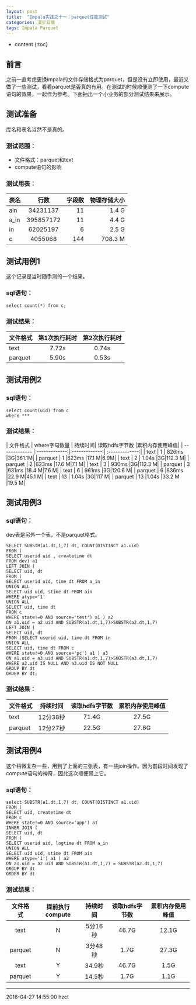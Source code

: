 ```yaml
---
layout: post
title:  "Impala实践之十一：parquet性能测试"
categories: 漫步云端
tags: Impala Parquet
---
```


* content
{:toc}

## 前言

之前一直考虑更换impala的文件存储格式为parquet，但是没有立即使用，最近又做了一些测试，看看parquet是否真的有用。在测试的时候顺便测了一下compute语句的效果，一起作为参考。下面抽出一个小业务的部分测试结果来展示。




## 测试准备

库名和表名当然不是真的。

### **测试范围：**
- 文件格式：parquet和text
- compute语句的影响

### **测试用表：**

| 表名        | 行数           | 字段数  | 物理存储大小 |
| ------------- |:-------------:| -----:| -----:|
| ain      | 34231137 | 11 | 1.4 G |
| a_in      | 395857172 | 11 | 4.4 G |
| in     | 62025197 | 6 | 2.5 G |
| c     | 4055068 | 144 | 708.3 M |


## 测试用例1

这个记录是当时随手测的一个结果。

### **sql语句：**

```
select count(*) from c;
```

### **测试结果：**

| 文件格式  | 第1次执行耗时   |第2次执行耗时    |
| ------------- |:-------------:|:-------------:|
| text      | 7.72s | 0.74s |
| parquet      |  5.90s | 0.53s |


## 测试用例2


### **sql语句：**

```
select count(uid) from c
where ***
```

### **测试结果：**

| 文件格式  | where字句数量   | 持续时间| 读取hdfs字节数 |累积内存使用峰值|
| ------------- |:-------------:|:-------------:| :-------------:|
| text      | 1 | 826ms |3G|361.1M|
| parquet      | 1 |623ms |17.1 M|6.9M|
| text      | 2 | 1.04s |3G|112.3 M|
| parquet      | 2 |623ms |17.6 M|7.1 M|
| text      | 3 | 930ms |3G|112.3 M|
| parquet      | 3 |631ms |18.4 M|7.6 M|
| text      | 6 | 961ms |3G|120.6 M|
| parquet      | 6 |836ms |22.9 M|45.1 M|
| text      | 13 | 1.04s |3G|117 M|
| parquet      | 13 |1.04s |33.2 M |19.5 M|

## 测试用例3

### **sql语句：**

dev表是另外一个表，不是parquet格式。

```
SELECT SUBSTR(a1.dt,1,7) dt, COUNT(DISTINCT a1.uid)
FROM (
SELECT userid uid , createtime dt
FROM dev) a1
LEFT JOIN (
SELECT uid, dt
FROM (
SELECT userid uid, time dt FROM a_in
UNION ALL
SELECT uid uid, stime dt FROM ain
WHERE atype='1'
UNION ALL
SELECT uid, time dt
FROM c
WHERE state!=0 AND source='test') a1 ) a2
ON a1.uid = a2.uid AND SUBSTR(a1.dt,1,7)>SUBSTR(a2.dt,1,7)
LEFT JOIN (
SELECT uid, dt
FROM (SELECT userid uid, time dt FROM in
UNION ALL
SELECT uid, time dt FROM c
WHERE state!=0 AND source='pc') a1 ) a3
ON a1.uid = a3.uid AND SUBSTR(a1.dt,1,7)>SUBSTR(a3.dt,1,7)
WHERE a2.uid IS NULL AND a3.uid IS NOT NULL
GROUP BY dt
ORDER BY dt;
```


### **测试结果：**

| 文件格式  | 持续时间 | 读取hdfs字节数 | 累积内存使用峰值 |
| ------------- |:-------------:| :-------------:| :-------------:|
| text      | 12分38秒 | 71.4G| 27.5G |
| parquet      |  12分27秒 | 22.5G | 27.6G |


## 测试用例4

这个稍微复杂一些，用到了上面的三张表，有一些join操作。因为前段时间发现了compute语句的神奇，因此这次顺便带上它。

### **sql语句：**

```
select SUBSTR(a1.dt,1,7) dt, COUNT(DISTINCT a1.uid)
FROM (
SELECT uid, createtime dt
FROM c
WHERE state!=0 AND source='app') a1
INNER JOIN (
SELECT uid, dt
FROM (
SELECT userid uid, logtime dt FROM a_in
UNION ALL
SELECT uid uid, stime dt FROM ain
WHERE atype='1') a1 ) a2
ON a1.uid = a2.uid AND SUBSTR(a1.dt,1,7) = SUBSTR(a2.dt,1,7)
GROUP BY dt
ORDER BY dt
```

### **测试结果：**



| 文件格式  | 提前执行compute  | 持续时间 | 读取hdfs字节数 | 累积内存使用峰值 |
|:-------------:|:-------------:|:-------------:| :-------------:| :-------------:|
| text      | N | 5分16秒 | 46.7G | 12.1G |
| parquet      | N | 3分48秒 | 1.7G| 27.3G |
| text      | Y | 34.9秒 | 46.7G | 1.5G |
| parquet      | Y | 14.5秒 | 1.7G| 1.1G |

***
2016-04-27 14:55:00 hzct
